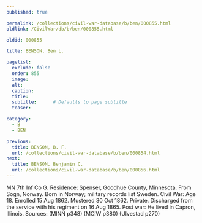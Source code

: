 ```yaml
---
published: true

permalink: /collections/civil-war-database/b/ben/000855.html
oldlink: /CivilWar/db/b/ben/000855.html

oldid: 000855

title: BENSON, Ben L.

pagelist:
  exclude: false
  order: 855
  image: 
  alt:
  caption:
  title:
  subtitle:      # Defaults to page subtitle
  teaser:

category: 
  - B 
  - BEN

previous:
  title: BENSON, B. F.
  url: /collections/civil-war-database/b/ben/000854.html  
next:
  title: BENSON, Benjamin C.
  url: /collections/civil-war-database/b/ben/000856.html   
---
```

MN 7th Inf Co G. Residence: Spenser, Goodhue County, Minnesota. From Sogn, Norway. Born in Norway; military records list Sweden. Civil War: Age 18. Enrolled 15 Aug 1862. Mustered 30 Oct 1862. Private. Discharged from the service with his regiment on 16 Aug 1865. Post war: He lived in Capron, Illinois. Sources: (MINN p348) (MCIW p380) (Ulvestad p270)